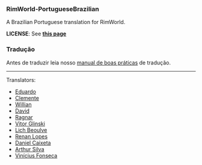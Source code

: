 ### RimWorld-PortugueseBrazilian
A Brazilian Portuguese translation for RimWorld.

**LICENSE**: See **[this page](http://ludeon.com/forums/index.php?topic=2933.0)**

### Tradução
Antes de traduzir leia nosso [manual de boas práticas](https://github.com/Ludeon/RimWorld-PortugueseBrazilian/blob/master/boasPraticas.md) de tradução.

------------------------
Translators:
- [Eduardo](https://github.com/eduardo0619)
- [Clemente](https://github.com/ClemensXV)
- [Willian](https://github.com/Srlimao)
- [David](https://github.com/Zer0Gaming)
- [Ragnar](https://github.com/RagnarLothbroke)
- [Vitor Glinski](https://github.com/VitorGlinski)
- [Lich Beoulve](https://github.com/lichbeoulve)
- [Renan Lopes](https://github.com/renan905)
- [Daniel Caixeta](https://github.com/DanielCXT)
- [Arthur Silva](https://github.com/ArxdSilva)
- [Vinícius Fonseca](https://github.com/vinnysoft)
